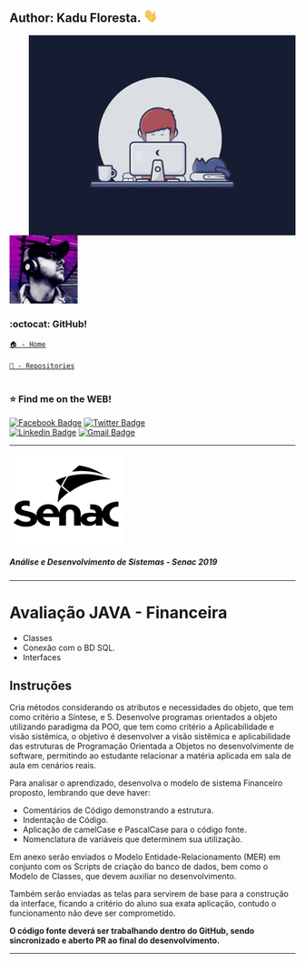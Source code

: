 <h2> Author: Kadu Floresta. <img src="https://github.com/KaduFloresta/KaduFloresta/blob/main/img/Hi.gif?raw=true" width="25"></h2>
<img align="right" alt="GIF" src="https://github.com/KaduFloresta/KaduFloresta/blob/main/img/gif2.gif?raw=true" width="470";/>

<a href="https://www.linkedin.com/in/kadufloresta/">
 <img src="https://github.com/KaduFloresta/KaduFloresta/blob/main/img/profile.gif?raw=true" width="120px; alt=""/></b></a>  
 <br>
 
<h3>:octocat: GitHub!</h3>
 <code><a href="https://github.com/KaduFloresta" title="HomeGit">🏠 - Home</a><br></code><br>
 <code><a href="https://github.com/KaduFloresta?tab=repositories" title="RepoGit">📂 - Repositories</a><br></code>
 
<br>

<h3>⭐ Find me on the WEB!</h3>

[![Facebook Badge](https://img.shields.io/badge/-Kadu_Floresta-lightblue?style=flat-square&logo=Facebook&logoColor=white&link=https://www.facebook.com/kadu.floresta)](https://www.facebook.com/kadu.floresta)
[![Twitter Badge](https://img.shields.io/badge/-@kadu_kururu-1ca0f1?style=flat-square&labelColor=1ca0f1&logo=twitter&logoColor=white&link=https://twitter.com/kadu_kururu)](https://twitter.com/kadu_kururu)
<br>
[![Linkedin Badge](https://img.shields.io/badge/-Kadu_Floresta-blue?style=flat-square&logo=Linkedin&logoColor=white&link=https://www.linkedin.com/in/kadufloresta/)](https://www.linkedin.com/in/kadufloresta/)
[![Gmail Badge](https://img.shields.io/badge/-cefloresta1@gmail.com-c14438?style=flat-square&logo=Gmail&logoColor=white&link=mailto:cefloresta1@gmail.com)](mailto:cefloresta1@gmail.com)

<hr>
<a href="https://portal.sc.senac.br/portal/site/descontos-e-bolsas/senac-joinville"><img src="https://github.com/KaduFloresta/JavaScript_WebSite/raw/master/img/senac.png" alt="drawing" width="200"/></a><h5>Análise e Desenvolvimento de Sistemas - Senac 2019</h5> 

---

# Avaliação JAVA - Financeira

- Classes
- Conexão com o BD SQL.
- Interfaces

## Instruções

Cria métodos considerando os atributos e necessidades do objeto, que tem como critério a Síntese, e 5. Desenvolve programas orientados a objeto utilizando paradigma da POO, que tem como critério a Aplicabilidade e visão sistêmica, o objetivo é desenvolver a visão sistêmica e aplicabilidade das estruturas de Programação Orientada a Objetos no desenvolvimente de software, permitindo ao estudante relacionar a matéria aplicada em sala de aula em cenários reais.

Para analisar o aprendizado, desenvolva o modelo de sistema Financeiro proposto, lembrando que deve haver:

- Comentários de Código demonstrando a estrutura.
- Indentação de Código.
- Aplicação de camelCase e PascalCase para o código fonte.
- Nomenclatura de variáveis que determinem sua utilização.

Em anexo serão enviados o Modelo Entidade-Relacionamento (MER) em conjunto com os Scripts de criação do banco de dados, bem como o Modelo de Classes, que devem auxiliar no desenvolvimento.

Também serão enviadas as telas para servirem de base para a construção da interface, ficando a critério do aluno sua exata aplicação, contudo o funcionamento não deve ser comprometido.

**O código fonte deverá ser trabalhando dentro do GitHub, sendo sincronizado e aberto PR ao final do desenvolvimento.**

---
